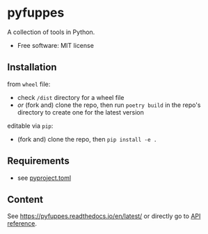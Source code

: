 # pyfuppes
A collection of tools in Python.
* Free software: MIT license


## Installation

from `wheel` file:
* check `/dist` directory for a wheel file
* *or* (fork and) clone the repo, then run `poetry build` in the repo's directory to create one for the latest version

editable via `pip`:
* (fork and) clone the repo, then `pip install -e .`


## Requirements

* see [pyproject.toml](https://github.com/FObersteiner/pyFuppes/blob/master/pyproject.toml)


## Content

See https://pyfuppes.readthedocs.io/en/latest/ or directly go to [API reference](https://pyfuppes.readthedocs.io/en/latest/autoapi/index.html).
